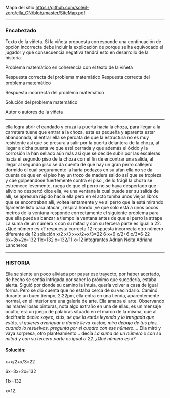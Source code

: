 Mapa del sitio https://github.com/soleil-zero/ella_GN/blob/master/SiteMap.pdf

******************************************************************

### Encabezado

Texto de la viñeta. Si la viñeta propuesta corresponde una continuación de opción incorrecta debe incluir la explicación de porque se ha equivocado el jugador y qué consecuencia negativa tendrá esto en desarrollo de la historia.

Problema matemático en coherencia con el texto de la viñeta

Respuesta correcta del problema matemático
Respuesta correcta del problema matemático

Respuesta incorrecta del problema matemático

Solución del problema matemático

Autor o autores de la viñeta

**************************************
 ella logra abrir el candado y cruza la puerta hacia la choza, para llegar a la carretera tuene que entrar a la choza, esta es pequeña y aparenta estar abandonada, al entrar ella se percata de que la estructura no es muy resistente así que se presura a salir por la puerta delantera de la choza, al llegar a dicha puerta ve que está cerrada y que además el óxido y la corrosión la han sellado aún más así que se decide subir por las escaleras hacia el segundo piso de la choza con el fin de encontrar una salida, al llegar al segundo piso se da cuenta de que hay un gran perro callejero dormido el cual seguramente la haría pedazos en su afán ella no se da cuenta de que en el piso hay un trozo de madera salido así que se tropieza y cae golpeándose fuertemente contra el piso , de lo frágil la choza se estremece levemente, ruega de que el perro no se haya despertado que alivio no despertó dice ella, ve una ventana la cual puede ser su salida de allí, se apresura rápido hacia ella pero en el acto tumba unos viejos libros que se encontraban allí, voltea lentamente y ve al perro que la está mirando fijamente listo para atacar , respira hondo ,ve que solo está a unos pocos metros de la ventana 
responde correctamente el siguiente problema para que ella pueda alcanzar a tiempo la ventana antes de que el perro la atrape
La suma de un número x con su mitad y con su tercera parte es igual a 22. ¿Qué número es x?
respuesta correcta 
12
respuesta incorrecta 
otro número diferente de 12 
solución
x/2
x/3
x+x/2+x/3=22
6⋅x+6⋅x/2+6⋅x/3=6⋅22
6x+3x+2x=132
11x=132
x=132/11
x=12
integrantes 
Adrián Neita
Adriana Lancheros 
********************************************************
### HISTORIA 
Ella se siente un poco aliviada por pasar ese trayecto, por haber acertado, de hecho se sentía intrigada por saber lo próximo que sucedería, estaba alerta. Siguió por donde su camino la intuía, quería volver a casa de igual forma. Pero se dió cuenta que no estaba cerca de su vecindario. Caminó durante un buen tiempo; 2:22pm, ella entra en una tienda, aparentemente normal, en el interior era una galeria de arte. Ella amaba el arte. Observando las maravillosas pinturas, nota algo extraño en una de ellas, es un mensaje oculto; era un juego de palabras situado en el marco de la misma, que al decifrarlo decía: x*oye*x, x*tú*x, *sé que lo estás leyendo y lo intrigada que estás, si quieres averiguar a donde lleva* x*esto*x, *mira debajo de tus pies, cuando lo resuelvas, pregunta por el cuadro con ese número...*. Ella miró y vaya sorpresa, otro planteamiento... decía *La suma de un número x con su mitad y con su tercera parte es igual a 22. ¿Qué número es x?*
#### Solución:
x+x/2+x/3=22

6x+3x+2x=132

11x=132

x=12.
